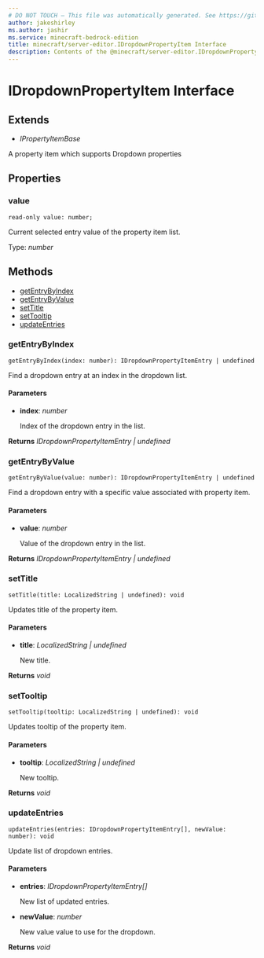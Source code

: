 ```yaml
---
# DO NOT TOUCH — This file was automatically generated. See https://github.com/mojang/minecraftapidocsgenerator to modify descriptions, examples, etc.
author: jakeshirley
ms.author: jashir
ms.service: minecraft-bedrock-edition
title: minecraft/server-editor.IDropdownPropertyItem Interface
description: Contents of the @minecraft/server-editor.IDropdownPropertyItem class.
---
```

# IDropdownPropertyItem Interface

## Extends
- *IPropertyItemBase*

A property item which supports Dropdown properties

## Properties

### **value**
`read-only value: number;`

Current selected entry value of the property item list.

Type: *number*

## Methods
- [getEntryByIndex](#getentrybyindex)
- [getEntryByValue](#getentrybyvalue)
- [setTitle](#settitle)
- [setTooltip](#settooltip)
- [updateEntries](#updateentries)

### **getEntryByIndex**
`
getEntryByIndex(index: number): IDropdownPropertyItemEntry | undefined
`

Find a dropdown entry at an index in the dropdown list.

#### **Parameters**
- **index**: *number*
  
  Index of the dropdown entry in the list.

**Returns** *IDropdownPropertyItemEntry | undefined*

### **getEntryByValue**
`
getEntryByValue(value: number): IDropdownPropertyItemEntry | undefined
`

Find a dropdown entry with a specific value associated with property item.

#### **Parameters**
- **value**: *number*
  
  Value of the dropdown entry in the list.

**Returns** *IDropdownPropertyItemEntry | undefined*

### **setTitle**
`
setTitle(title: LocalizedString | undefined): void
`

Updates title of the property item.

#### **Parameters**
- **title**: *LocalizedString | undefined*
  
  New title.

**Returns** *void*

### **setTooltip**
`
setTooltip(tooltip: LocalizedString | undefined): void
`

Updates tooltip of the property item.

#### **Parameters**
- **tooltip**: *LocalizedString | undefined*
  
  New tooltip.

**Returns** *void*

### **updateEntries**
`
updateEntries(entries: IDropdownPropertyItemEntry[], newValue: number): void
`

Update list of dropdown entries.

#### **Parameters**
- **entries**: *IDropdownPropertyItemEntry[]*
  
  New list of updated entries.
- **newValue**: *number*
  
  New value value to use for the dropdown.

**Returns** *void*
